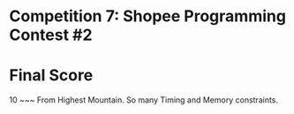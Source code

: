 # Competition 7: Shopee Programming Contest #2

# Final Score
10 ~~~ From Highest Mountain.
So many Timing and Memory constraints.